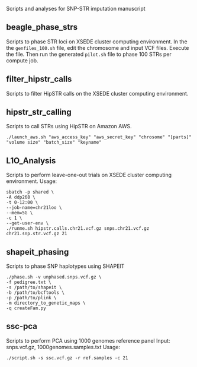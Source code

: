 
Scripts and analyses for SNP-STR imputation manuscript

## beagle_phase_strs
Scripts to phase STR loci on XSEDE cluster computing environment.
In the the `genfiles_100.sh` file, edit the chromosome and input VCF files. Execute the file.
Then run the generated `pilot.sh` file to phase 100 STRs per compute job.

## filter_hipstr_calls
Scripts to filter HipSTR calls on the XSEDE cluster computing environment.

## hipstr_str_calling
Scripts to call STRs using HipSTR on Amazon AWS.

    ./launch_aws.sh "aws_access_key" "aws_secret_key" "chrosome" "[parts]" "volume size" "batch_size" "keyname"

## L1O_Analysis
Scripts to perform leave-one-out trials on XSEDE cluster computing environment.
Usage:

    sbatch -p shared \
    -A ddp268 \
    -t 0-12:00 \
    --job-name=chr21loo \
    --mem=5G \
    -c 1 \
    --get-user-env \
    ./runme.sh hipstr.calls.chr21.vcf.gz snps.chr21.vcf.gz chr21.snp.str.vcf.gz 21


## shapeit_phasing
Scripts to phase SNP haplotypes using SHAPEIT

    ./phase.sh -v unphased.snps.vcf.gz \
    -f pedigree.txt \
    -s /path/to/shapeit \
    -b /path/to/bcftools \
    -p /path/to/plink \
    -m directory_to_genetic_maps \
    -q createFam.py

## ssc-pca
Scripts to perform PCA using 1000 genomes reference panel
Input: snps.vcf.gz, 1000genomes.samples.txt
Usage: 

    ./script.sh -s ssc.vcf.gz -r ref.samples -c 21

